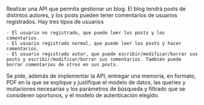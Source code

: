 Realizar una API que permita gestionar un blog. El blog tendrá posts de distintos autores, y los posts pueden tener comentarios de usuarios registrados.
Hay tres tipos de usuarios

    - El usuario no registrado, que puede leer los posts y los comentarios.
    - El usuario registrado normal, que puede leer los posts y hacer comentarios.
    - El usuario registrado autor, que puede escribir/modificar/borrar sus posts y escribir/modificar/borrar sus comentarios. También puede borrar comentarios de otros en sus posts.
    
Se pide, además de implementar la API, entregar una memoria, en formato, PDF en la que se explique y justifique el modelo de datos, las queries y mutaciones necesarias y los parámetros de búsqueda y filtrado que se consideren oportunos, y el modelo de autenticación elegido.